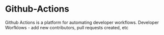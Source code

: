 # Github-Actions
Github Actions is a platform for automating developer workflows.
Developer Worfklows - add new contributors, pull requests created, etc
